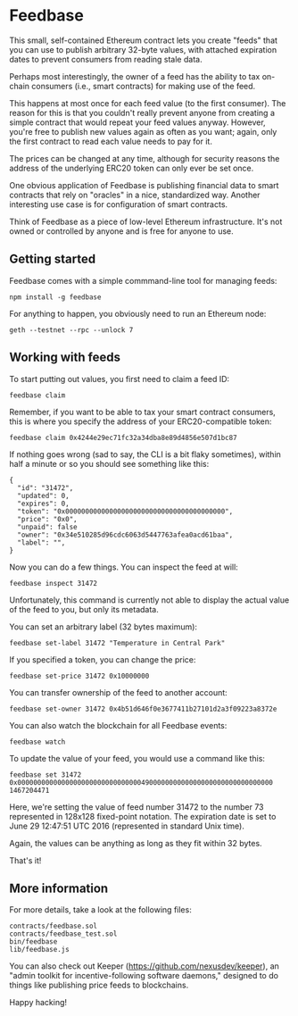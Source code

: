 Feedbase
========

This small, self-contained Ethereum contract lets you create "feeds"
that you can use to publish arbitrary 32-byte values, with attached
expiration dates to prevent consumers from reading stale data.

Perhaps most interestingly, the owner of a feed has the ability to tax
on-chain consumers (i.e., smart contracts) for making use of the feed.

This happens at most once for each feed value (to the first consumer).
The reason for this is that you couldn't really prevent anyone from
creating a simple contract that would repeat your feed values anyway.
However, you're free to publish new values again as often as you want;
again, only the first contract to read each value needs to pay for it.

The prices can be changed at any time, although for security reasons
the address of the underlying ERC20 token can only ever be set once.

One obvious application of Feedbase is publishing financial data to
smart contracts that rely on "oracles" in a nice, standardized way.
Another interesting use case is for configuration of smart contracts.

Think of Feedbase as a piece of low-level Ethereum infrastructure.
It's not owned or controlled by anyone and is free for anyone to use.


Getting started
---------------

Feedbase comes with a simple commmand-line tool for managing feeds:

    npm install -g feedbase

For anything to happen, you obviously need to run an Ethereum node:

    geth --testnet --rpc --unlock 7


Working with feeds
------------------

To start putting out values, you first need to claim a feed ID:

    feedbase claim

Remember, if you want to be able to tax your smart contract consumers,
this is where you specify the address of your ERC20-compatible token:

    feedbase claim 0x4244e29ec71fc32a34dba8e89d4856e507d1bc87

If nothing goes wrong (sad to say, the CLI is a bit flaky sometimes),
within half a minute or so you should see something like this:

    {
      "id": "31472",
      "updated": 0,
      "expires": 0,
      "token": "0x0000000000000000000000000000000000000000",
      "price": "0x0",
      "unpaid": false
      "owner": "0x34e510285d96cdc6063d5447763afea0acd61baa",
      "label": "",
    }

Now you can do a few things.  You can inspect the feed at will:

    feedbase inspect 31472

Unfortunately, this command is currently not able to display the
actual value of the feed to you, but only its metadata.

You can set an arbitrary label (32 bytes maximum):

    feedbase set-label 31472 "Temperature in Central Park"

If you specified a token, you can change the price:

    feedbase set-price 31472 0x10000000

You can transfer ownership of the feed to another account:

    feedbase set-owner 31472 0x4b51d646f0e3677411b27101d2a3f09223a8372e

You can also watch the blockchain for all Feedbase events:

    feedbase watch

To update the value of your feed, you would use a command like this:

    feedbase set 31472 0x0000000000000000000000000000000490000000000000000000000000000000 1467204471

Here, we're setting the value of feed number 31472 to the number 73
represented in 128x128 fixed-point notation.  The expiration date is
set to June 29 12:47:51 UTC 2016 (represented in standard Unix time).

Again, the values can be anything as long as they fit within 32 bytes.

That's it!


More information
----------------

For more details, take a look at the following files:

    contracts/feedbase.sol
    contracts/feedbase_test.sol
    bin/feedbase
    lib/feedbase.js

You can also check out Keeper (<https://github.com/nexusdev/keeper>),
an "admin toolkit for incentive-following software daemons," designed
to do things like publishing price feeds to blockchains.

Happy hacking!
